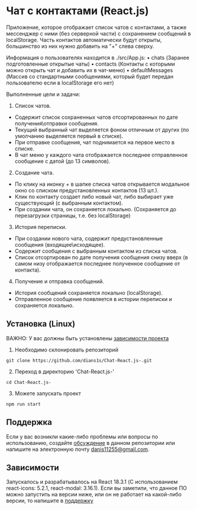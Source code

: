 # Чат с контактами (React.js)
Приложение, которое отображает список чатов с контактами, а также мессенджер с ними (без серверной части) с сохранением сообщений в localStorage. Часть контактов автоматически будут открыты, большинство из них нужно добавить на "+" слева сверху. 

Информация о пользователях находится в ./src/App.js:
• chats (Заранее подготовленные открытые чаты)
• contacts (Контакты с которыми можно открыть чат и добавить их в чат-меню)
• defaultMessages (Массив со стандартными сообщениями, который будет передан пользователю если в localStorage его нет)

Выполненные цели и задачи:
1) Список чатов.
 - Содержит список сохраненных чатов отсортированных по дате получения\отправки сообщения.
 - Текущий выбранный чат выделяется фоном отличным от других (по умолчанию выделяется первый в списке).
 - При отправке сообщения, чат поднимается на первое место в списке.
 - В чат меню у каждого чата отображается последнее отправленное сообщение с датой (до 13 символов).
2) Создание чата.
 - По клику на иконку + в шапке списка чатов открывается модальное окно со списком предустановленных контактов (13 шт.).
 - Клик по контакту создает либо новый чат, либо выбирает уже существующий (с выбранным контактом).
 - При создании чата, он сохраняется локально. (Сохраняется до перезагрузки страницы, т.е. без localStorage)
3) История переписки.
 - При создании нового чата, содержит предустановленные сообщения (входящее\исходящее).
 - Содержит сообщения с выбранным контактом из списка чатов.
 - Список отсортирован по дате получения сообщения снизу вверх (в самом низу отображается последнее полученное сообщение от контакта).
4) Получение и отправка сообщений. 
 - История сообщений сохраняется локально (localStorage).
 - Отправленное сообщение появляется в истории переписки и сохраняется локально.

## Установка (Linux)
ВАЖНО: У вас должны быть установлены [зависимости проекта](https://github.com/dians1s/Chat-React.js-#зависимости)
1. Необходимо склонировать репозиторий

```git clone https://github.com/dians1s/Chat-React.js-.git```

2. Переход в директорию 'Chat-React.js-'

```cd Chat-React.js-```

3. Можете запускать проект

```npm run start```

## Поддержка
Если у вас возникли какие-либо проблемы или вопросы по использованию, создайте [обсуждение](https://github.com/dians1s/Chat-React.js-/issues/new/choose) в данном репозитории или напишите на электронную почту <danis11255@gmail.com>.

## Зависимости
Запускалось и разрабатывалось на React 18.3.1 (С использованием react-icons: 5.2.1, react-modal: 3.16.1). Если вы заметили, что данное ПО можно запустить на версии ниже, или он не работает на какой-либо версии, то напишите в [поддержку](https://github.com/dians1s/Chat-React.js-#поддержка)
